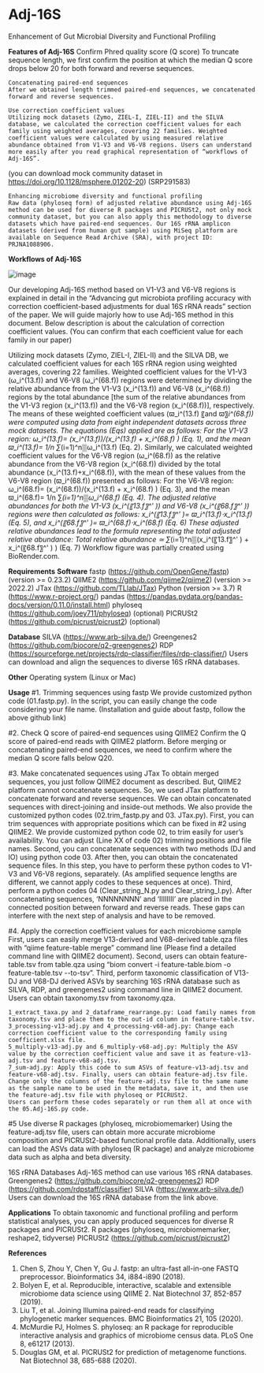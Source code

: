 # Adj-16S
Enhancement of Gut Microbial Diversity and Functional Profiling

**Features of Adj-16S**
	Confirm Phred quality score (Q score)
	To truncate sequence length, we first confirm the position at which the median Q score drops below 20 for both forward and reverse sequences. 

	Concatenating paired-end sequences 
	After we obtained length trimmed paired-end sequences, we concatenated forward and reverse sequences.

	Use correction coefficient values
	Utilizing mock datasets (Zymo, ZIEL-I, ZIEL-II) and the SILVA database, we calculated the correction coefficient values for each family using weighted averages, covering 22 families. Weighted coefficient values were calculated by using measured relative abundance obtained from V1-V3 and V6-V8 regions. Users can understand more easily after you read graphical representation of “workflows of Adj-16S”. 
(you can download mock community dataset in https://doi.org/10.1128/msphere.01202-20) (SRP291583)

	Enhancing microbiome diversity and functional profiling
	Raw data (phyloseq form) of adjusted relative abundance using Adj-16S method can be used for diverse R packages and PICRUSt2, not only mock community dataset, but you can also apply this methodology to diverse datasets which have paired-end sequences. Our 16S rRNA amplicon datasets (derived from human gut sample) using MiSeq platform are available on Sequence Read Archive (SRA), with project ID: PRJNA1088906.

**Workflows of Adj-16S**

![image](https://github.com/user-attachments/assets/3b8b3358-c8d4-4e73-9705-878ca92bdc5a)


Our developing Adj-16S method based on V1-V3 and V6-V8 regions is explained in detail in the “Advancing gut microbiota profiling accuracy with correction coefficient-based adjustments for dual 16S rRNA reads” section of the paper.
We will guide majorly how to use Adj-16S method in this document. Below description is about the calculation of correction coefficient values. (You can confirm that each coefficient value for each family in our paper)

Utilizing mock datasets (Zymo, ZIEL-I, ZIEL-II) and the SILVA DB, we calculated coefficient values for each 16S rRNA region using weighted averages, covering 22 families. Weighted coefficient values for the V1-V3 (ω_i^(13.f)) and V6-V8 (ω_i^(68.f)) regions were determined by dividing the relative abundance from the V1-V3 (x_i^(13.f)) and V6-V8 (x_i^(68.f)) regions by the total abundance [the sum of the relative abundances from the V1-V3 region (x_i^(13.f)) and the V6-V8 region (x_i^(68.f))], respectively. The means of these weighted coefficient values (ϖ_i^(13.f) 〖and ϖ〗_i^(68.f)) were computed using data from eight independent datasets across three mock datasets. The equations (Eqs) applied are as follows: 
For the V1-V3 region: ω_i^(13.f)=  (x_i^(13.f))/(x_i^(13.f)  + x_i^(68.f) ) (Eq. 1), and the mean ϖ_i^(13.f)=  1/n  ∑_(i=1)^n▒ω_i^(13.f)  (Eq. 2). Similarly, we calculated weighted coefficient values for the V6-V8 region (ω_i^(68.f)) as the relative abundance from the V6-V8 region (x_i^(68.f)) divided by the total abundance (x_i^(13.f)+x_i^(68.f)), with the mean of these values from the V6-V8 region (ϖ_i^(68.f)) presented as follows:
For the V6-V8 region: ω_i^(68.f)=  (x_i^(68.f))/(x_i^(13.f)  + x_i^(68.f) ) (Eq. 3), and the mean ϖ_i^(68.f)=  1/n  ∑_(i=1)^n▒ω_i^(68.f)  (Eq. 4). The adjusted relative abundances for both the V1-V3 (x_i^(〖13.f〗^' )) and V6-V8 (x_i^(〖68.f〗^' )) regions were then calculated as follows:
x_i^(〖13.f〗^' )=  ϖ_i^(13.f)⋅x_i^(13.f) (Eq. 5), and x_i^(〖68.f〗^' )=  ϖ_i^(68.f)⋅x_i^(68.f) (Eq. 6)
These adjusted relative abundances lead to the formula representing the total adjusted relative abundance:
Total relative abundance ≃ ∑_(i=1)^n▒(x_i^(〖13.f〗^' )  + x_i^(〖68.f〗^' ) )  (Eq. 7)
Workflow figure was partially created using BioRender.com.

**Requirements**
**Software**
fastp (https://github.com/OpenGene/fastp) (version >= 0.23.2)
QIIME2 (https://github.com/qiime2/qiime2) (version >= 2022.2)
JTax (https://github.com/TLlab/JTax)
Python (version >= 3.7)
R (https://www.r-project.org/)
pandas (https://pandas.pydata.org/pandas-docs/version/0.11.0/install.html)
phyloseq (https://github.com/joey711/phyloseq) (optional)
PICRUSt2 (https://github.com/picrust/picrust2) (optional)

**Database** 
SILVA (https://www.arb-silva.de/)
Greengenes2 (https://github.com/biocore/q2-greengenes2)
RDP (https://sourceforge.net/projects/rdp-classifier/files/rdp-classifier/)
Users can download and align the sequences to diverse 16S rRNA databases.

**Other**
Operating system (Linux or Mac)

**Usage**
#1. Trimming sequences using fastp
We provide customized python code (01.fastp.py). In the script, you can easily change the code considering your file name. (Installation and guide about fastp, follow the above github link)

#2. Check Q score of paired-end sequences using QIIME2
Confirm the Q score of paired-end reads with QIIME2 platform. Before merging or concatenating paired-end sequences, we need to confirm where the median Q score falls below Q20.

#3. Make concatenated sequences using JTax 
To obtain merged sequences, you just follow QIIME2 document as described. But, QIIME2 platform cannot concatenate sequences. So, we used JTax platform to concatenate forward and reverse sequences. 
We can obtain concatenated sequences with direct-joining and inside-out methods. We also provide the customized python codes (02.trim_fastp.py and 03. JTax.py).
First, you can trim sequences with appropriate positions which can be fixed in #2 using QIIME2. We provide customized python code 02, to trim easily for user’s availability. You can adjust (Line XX of code 02) trimming positions and file names.
Second, you can concatenate sequences with two methods (DJ and IO) using python code 03. After then, you can obtain the concatenated sequence files. In this step, you have to perform these python codes to V1-V3 and V6-V8 regions, separately. (As amplified sequence lengths are different, we cannot apply codes to these sequences at once). 
Third, perform a python codes 04 (Clear_string_N.py and Clear_string_I.py). After concatenating sequences, ‘NNNNNNNN’ and ‘IIIIIIII’ are placed in the connected position between forward and reverse reads. These gaps can interfere with the next step of analysis and have to be removed. 

#4. Apply the correction coefficient values for each microbiome sample
First, users can easily merge V13-derived and V68-derived table.qza files with “qiime feature-table merge” command line (Please find a detailed command line with QIIME2 document). Second, users can obtain feature-table.tsv from table.qza using “biom convert -i feature-table.biom -o feature-table.tsv --to-tsv”. Third, perform taxonomic classification of V13-DJ and V68-DJ derived ASVs by searching 16S rRNA database such as SILVA, RDP, and greengenes2 using command line in QIIME2 document. Users can obtain taxonomy.tsv from taxonomy.qza.

	1_extract_taxa.py and 2_dataframe_rearrange.py: Load family names from taxonomy.tsv and place them to the out-id column in feature-table.tsv. 
	3_processing-v13-adj.py and 4_processing-v68-adj.py: Change each correction coefficient value to the corresponding family using coefficient.xlsx file. 
	5_multiply-v13-adj.py and 6_multiply-v68-adj.py: Multiply the ASV value by the correction coefficient value and save it as feature-v13-adj.tsv and feature-v68-adj.tsv.
	7_sum-adj.py: Apply this code to sum ASVs of feature-v13-adj.tsv and feature-v68-adj.tsv. Finally, users can obtain feature-adj.tsv file. Change only the columns of the feature-adj.tsv file to the same name as the sample name to be used in the metadata, save it, and then use the feature-adj.tsv file with phyloseq or PICRUSt2.
	Users can perform these codes separately or run them all at once with the 05.Adj-16S.py code.

#5 Use diverse R packages (phyloseq, microbiomemarker)
Using the feature-adj.tsv file, users can obtain more accurate microbiome composition and PICRUSt2-based functional profile data. Additionally, users can load the ASVs data with phyloseq (R package) and analyze microbiome data such as alpha and beta diversity.

16S rRNA Databases
Adj-16S method can use various 16S rRNA databases.
Greengenes2 (https://github.com/biocore/q2-greengenes2)
RDP (https://github.com/rdpstaff/classifier)
SILVA (https://www.arb-silva.de/)
Users can download the 16S rRNA database from the link above.

**Applications**
To obtain taxonomic and functional profiling and perform statistical analyses, you can apply produced sequences for diverse R packages and PICRUSt2.
R packages (phyloseq, microbiomemarker, reshape2, tidyverse)
PICRUSt2 (https://github.com/picrust/picrust2)

**References**
1. Chen S, Zhou Y, Chen Y, Gu J. fastp: an ultra-fast all-in-one FASTQ preprocessor. Bioinformatics 34, i884-i890 (2018).
2. Bolyen E, et al. Reproducible, interactive, scalable and extensible microbiome data science using QIIME 2. Nat Biotechnol 37, 852-857 (2019).
3. Liu T, et al. Joining Illumina paired-end reads for classifying phylogenetic marker sequences. BMC Bioinformatics 21, 105 (2020).
4. McMurdie PJ, Holmes S. phyloseq: an R package for reproducible interactive analysis and graphics of microbiome census data. PLoS One 8, e61217 (2013).
5. Douglas GM, et al. PICRUSt2 for prediction of metagenome functions. Nat Biotechnol 38, 685-688 (2020).

